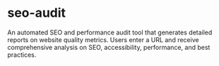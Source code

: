 # seo-audit
An automated SEO and performance audit tool that generates detailed reports on website quality metrics. Users enter a URL and receive comprehensive analysis on SEO, accessibility, performance, and best practices.
